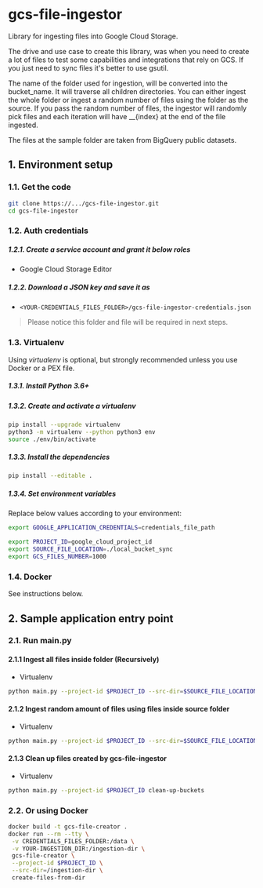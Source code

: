 # gcs-file-ingestor

Library for ingesting files into Google Cloud Storage.

The drive and use case to create this library, was when you need to create a lot of files to test some capabilities and integrations that rely on GCS. If you just need to sync files it's better to use gsutil.

The name of the folder used for ingestion, will be converted into the bucket_name.
It will traverse all children directories. You can either ingest the whole folder or ingest
a random number of files using the folder as the source. If you pass the random number of files,
the ingestor will randomly pick files and each iteration will have __{index} at the end of the file
ingested.

The files at the sample folder are taken from BigQuery public datasets.


## 1. Environment setup

### 1.1. Get the code

````bash
git clone https://.../gcs-file-ingestor.git
cd gcs-file-ingestor
````

### 1.2. Auth credentials

##### 1.2.1. Create a service account and grant it below roles

- Google Cloud Storage Editor

##### 1.2.2. Download a JSON key and save it as
- `<YOUR-CREDENTIALS_FILES_FOLDER>/gcs-file-ingestor-credentials.json`

> Please notice this folder and file will be required in next steps.

### 1.3. Virtualenv

Using *virtualenv* is optional, but strongly recommended unless you use Docker or a PEX file.

##### 1.3.1. Install Python 3.6+

##### 1.3.2. Create and activate a *virtualenv*

```bash
pip install --upgrade virtualenv
python3 -m virtualenv --python python3 env
source ./env/bin/activate
```

##### 1.3.3. Install the dependencies

```bash
pip install --editable .
```

##### 1.3.4. Set environment variables

Replace below values according to your environment:

```bash
export GOOGLE_APPLICATION_CREDENTIALS=credentials_file_path

export PROJECT_ID=google_cloud_project_id
export SOURCE_FILE_LOCATION=./local_bucket_sync
export GCS_FILES_NUMBER=1000

```

### 1.4. Docker

See instructions below.

## 2. Sample application entry point

### 2.1. Run main.py

#### 2.1.1 Ingest all files inside folder (Recursively)

- Virtualenv

```bash
python main.py --project-id $PROJECT_ID --src-dir=$SOURCE_FILE_LOCATION create-files-from-dir
```

#### 2.1.2 Ingest random amount of files using files inside source folder

- Virtualenv

```bash
python main.py --project-id $PROJECT_ID --src-dir=$SOURCE_FILE_LOCATION create-random-number-of-files-from-dir --number-files $GCS_FILES_NUMBER
```

#### 2.1.3 Clean up files created by gcs-file-ingestor

- Virtualenv

```bash
python main.py --project-id $PROJECT_ID clean-up-buckets
```


### 2.2. Or using Docker

```bash
docker build -t gcs-file-creator .
docker run --rm --tty \
 -v CREDENTIALS_FILES_FOLDER:/data \
 -v YOUR-INGESTION_DIR:/ingestion-dir \
 gcs-file-creator \
 --project-id $PROJECT_ID \
 --src-dir=/ingestion-dir \
 create-files-from-dir
```
